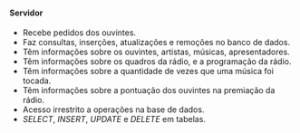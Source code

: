 #### Servidor

- Recebe pedidos dos ouvintes.
- Faz consultas, inserções, atualizações e remoções no banco de dados.
- Têm informações sobre os ouvintes, artistas, músicas, apresentadores.
- Têm informações sobre os quadros da rádio, e a programação da rádio.
- Têm informações sobre a quantidade de vezes que uma música foi tocada.
- Têm informações sobre a pontuação dos ouvintes na premiação da rádio.
- Acesso irrestrito a operações na base de dados.
- *SELECT*, *INSERT*, *UPDATE* e *DELETE* em tabelas.